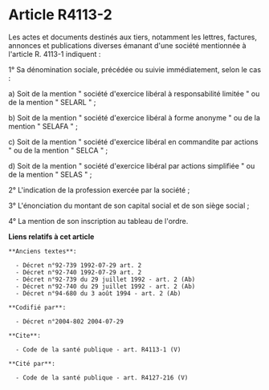 # Article R4113-2

Les actes et documents destinés aux tiers, notamment les lettres, factures, annonces et publications diverses émanant d'une
société mentionnée à l'article R. 4113-1 indiquent : 

1° Sa dénomination sociale, précédée ou suivie immédiatement, selon le cas : 

a) Soit de la mention " société d'exercice libéral à responsabilité limitée " ou de la mention " SELARL " ; 

b) Soit de la mention " société d'exercice libéral à forme anonyme " ou de la mention " SELAFA " ; 

c) Soit de la mention " société d'exercice libéral en commandite par actions " ou de la mention " SELCA " ; 

d) Soit de la mention " société d'exercice libéral par actions simplifiée " ou de la mention " SELAS " ; 

2° L'indication de la profession exercée par la société ; 

3° L'énonciation du montant de son capital social et de son siège social ; 

4° La mention de son inscription au tableau de l'ordre.

**Liens relatifs à cet article**

	**Anciens textes**:

	  - Décret n°92-739 1992-07-29 art. 2
	  - Décret n°92-740 1992-07-29 art. 2
	  - Décret n°92-739 du 29 juillet 1992 - art. 2 (Ab)
	  - Décret n°92-740 du 29 juillet 1992 - art. 2 (Ab)
	  - Décret n°94-680 du 3 août 1994 - art. 2 (Ab)

	**Codifié par**:

	  - Décret n°2004-802 2004-07-29

	**Cite**:

	  - Code de la santé publique - art. R4113-1 (V)

	**Cité par**:

	  - Code de la santé publique - art. R4127-216 (V)

